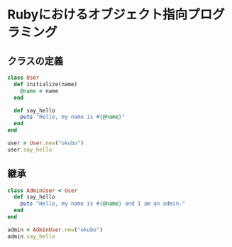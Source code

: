 # Rubyにおけるオブジェクト指向プログラミング

## クラスの定義

```ruby
class User
  def initialize(name)
    @name = name
  end

  def say_hello
    puts "Hello, my name is #{@name}"
  end
end

user = User.new("okubo")
user.say_hello
```

## 継承

```ruby
class AdminUser < User
  def say_hello
    puts "Hello, my name is #{@name} and I am an admin."
  end
end

admin = AdminUser.new("okubo")
admin.say_hello
```
